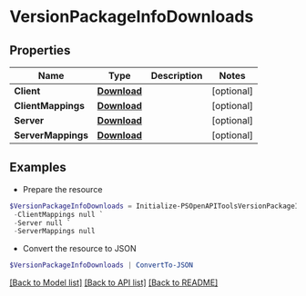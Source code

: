 # VersionPackageInfoDownloads
## Properties

Name | Type | Description | Notes
------------ | ------------- | ------------- | -------------
**Client** | [**Download**](Download.md) |  | [optional] 
**ClientMappings** | [**Download**](Download.md) |  | [optional] 
**Server** | [**Download**](Download.md) |  | [optional] 
**ServerMappings** | [**Download**](Download.md) |  | [optional] 

## Examples

- Prepare the resource
```powershell
$VersionPackageInfoDownloads = Initialize-PSOpenAPIToolsVersionPackageInfoDownloads  -Client null `
 -ClientMappings null `
 -Server null `
 -ServerMappings null
```

- Convert the resource to JSON
```powershell
$VersionPackageInfoDownloads | ConvertTo-JSON
```

[[Back to Model list]](../README.md#documentation-for-models) [[Back to API list]](../README.md#documentation-for-api-endpoints) [[Back to README]](../README.md)

